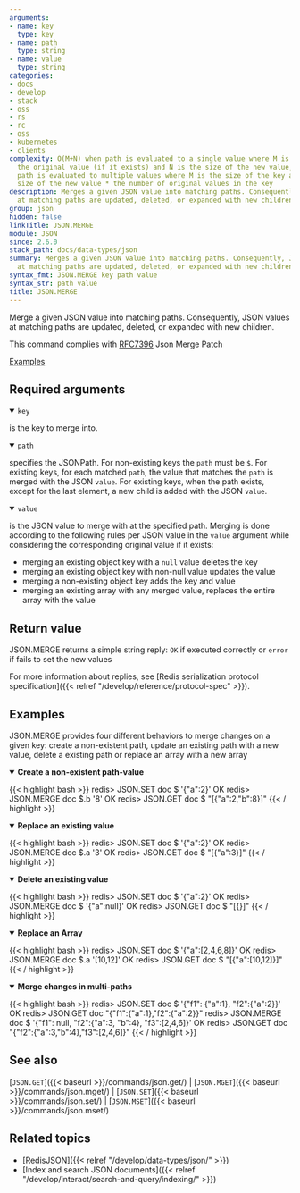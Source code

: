 ```yaml
---
arguments:
- name: key
  type: key
- name: path
  type: string
- name: value
  type: string
categories:
- docs
- develop
- stack
- oss
- rs
- rc
- oss
- kubernetes
- clients
complexity: O(M+N) when path is evaluated to a single value where M is the size of
  the original value (if it exists) and N is the size of the new value, O(M+N) when
  path is evaluated to multiple values where M is the size of the key and N is the
  size of the new value * the number of original values in the key
description: Merges a given JSON value into matching paths. Consequently, JSON values
  at matching paths are updated, deleted, or expanded with new children
group: json
hidden: false
linkTitle: JSON.MERGE
module: JSON
since: 2.6.0
stack_path: docs/data-types/json
summary: Merges a given JSON value into matching paths. Consequently, JSON values
  at matching paths are updated, deleted, or expanded with new children
syntax_fmt: JSON.MERGE key path value
syntax_str: path value
title: JSON.MERGE
---
```

Merge a given JSON value into matching paths. Consequently, JSON values at matching paths are updated, deleted, or expanded with new children.

This command complies with [RFC7396](https://datatracker.ietf.org/doc/html/rfc7396) Json Merge Patch

[Examples](#examples)

## Required arguments

<details open><summary><code>key</code></summary>

is the key to merge into.
</details>

<details open><summary><code>path</code></summary>

specifies the JSONPath. For non-existing keys the `path` must be `$`. For existing keys, for each matched `path`, the value that matches the `path` is merged with the JSON `value`. For existing keys, when the path exists, except for the last element, a new child is added with the JSON `value`.

</details>

<details open><summary><code>value</code></summary>

is the JSON value to merge with at the specified path. Merging is done according to the following rules per JSON value in the `value` argument while considering the corresponding original value if it exists:
*   merging an existing object key with a `null` value deletes the key
*   merging an existing object key with non-null value updates the value
*   merging a non-existing object key adds the key and value
*   merging an existing array with any merged value, replaces the entire array with the value
</details>

## Return value

JSON.MERGE returns a simple string reply: `OK` if executed correctly or `error` if fails to set the new values

For more information about replies, see [Redis serialization protocol specification]({{< relref "/develop/reference/protocol-spec" >}}).

## Examples

JSON.MERGE provides four different behaviors to merge changes on a given key: create a non-existent path, update an existing path with a new value, delete a existing path or replace an array with a new array

<details open>
<summary><b>Create a non-existent path-value</b></summary>

{{< highlight bash >}}
redis> JSON.SET doc $ '{"a":2}'
OK
redis> JSON.MERGE doc $.b '8'
OK
redis> JSON.GET doc $
"[{\"a\":2,\"b\":8}]"
{{< / highlight >}}

</details>

<details open>
<summary><b>Replace an existing value</b></summary>

{{< highlight bash >}}
redis> JSON.SET doc $ '{"a":2}'
OK
redis> JSON.MERGE doc $.a '3'
OK
redis> JSON.GET doc $
"[{\"a\":3}]"
{{< / highlight >}}

</details>

<details open>
<summary><b>Delete an existing value</b></summary>

{{< highlight bash >}}
redis> JSON.SET doc $ '{"a":2}'
OK
redis> JSON.MERGE doc $ '{"a":null}'
OK
redis> JSON.GET doc $
"[{}]"
{{< / highlight >}}

</details>

<details open>
<summary><b>Replace an Array</b></summary>

{{< highlight bash >}}
redis> JSON.SET doc $ '{"a":[2,4,6,8]}'
OK
redis> JSON.MERGE doc $.a '[10,12]'
OK
redis> JSON.GET doc $
"[{\"a\":[10,12]}]"
{{< / highlight >}}

</details>


<details open>
<summary><b>Merge changes in multi-paths</b></summary>

{{< highlight bash >}}
redis> JSON.SET doc $ '{"f1": {"a":1}, "f2":{"a":2}}'
OK
redis> JSON.GET doc
"{\"f1\":{\"a\":1},\"f2\":{\"a\":2}}"
redis> JSON.MERGE doc $ '{"f1": null, "f2":{"a":3, "b":4}, "f3":[2,4,6]}'
OK
redis> JSON.GET doc
"{\"f2\":{\"a\":3,\"b\":4},\"f3\":[2,4,6]}"
{{< / highlight >}}

</details>

## See also

[`JSON.GET`]({{< baseurl >}}/commands/json.get/) | [`JSON.MGET`]({{< baseurl >}}/commands/json.mget/) | [`JSON.SET`]({{< baseurl >}}/commands/json.set/) | [`JSON.MSET`]({{< baseurl >}}/commands/json.mset/)

## Related topics

* [RedisJSON]({{< relref "/develop/data-types/json/" >}})
* [Index and search JSON documents]({{< relref "/develop/interact/search-and-query/indexing/" >}})


